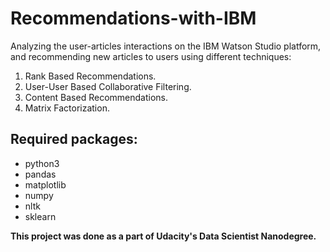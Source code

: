 # Recommendations-with-IBM

Analyzing the user-articles interactions on the IBM Watson Studio platform, and recommending new articles to users using different techniques:

1. Rank Based Recommendations.
2. User-User Based Collaborative Filtering.
3. Content Based Recommendations.
4. Matrix Factorization.

## Required packages:
- python3
- pandas
- matplotlib
- numpy
- nltk
- sklearn


**This project was done as a part of Udacity's Data Scientist Nanodegree.**

